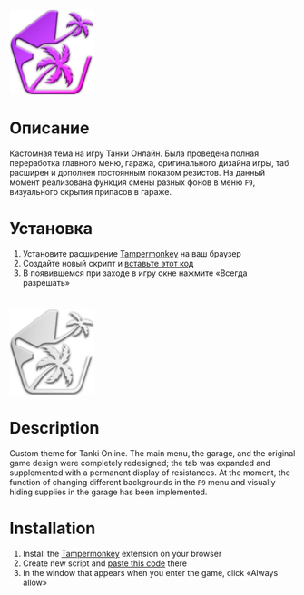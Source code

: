 #
<img src="https://github.com/Indifferental/Retrospective/blob/main/source/logo.png?raw=true" alt="logo" style="width: 150px;"/>

# Описание
Кастомная тема на игру Танки Онлайн. Была проведена полная переработка главного меню, гаража, оригинального дизайна игры, таб расширен и дополнен постоянным показом резистов. На данный момент реализована функция смены разных фонов в меню `F9`, визуального скрытия припасов в гараже.

# Установка
1. Установите расширение [Tampermonkey](https://www.tampermonkey.net/) на ваш браузер
2. Создайте новый скрипт и [вставьте этот код](https://github.com/Indifferental/Retrospective/blob/main/scripts/user.js)
3. В появившемся при заходе в игру окне нажмите «Всегда разрешать»

#
<img src="https://github.com/Indifferental/Retrospective/blob/main/source/graylogo.webp?raw=true" alt="logo" style="width: 150px;"/>

# Description
Custom theme for Tanki Online. The main menu, the garage, and the original game design were completely redesigned; the tab was expanded and supplemented with a permanent display of resistances. At the moment, the function of changing different backgrounds in the `F9` menu and visually hiding supplies in the garage has been implemented.

# Installation
1. Install the [Tampermonkey](https://www.tampermonkey.net/) extension on your browser
2. Create new script and [paste this code](https://github.com/Indifferental/Retrospective/blob/main/scripts/user.js) there
3. In the window that appears when you enter the game, click «Always allow»
#

